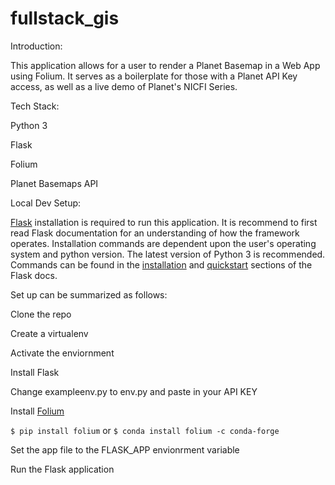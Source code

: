 # fullstack_gis

Introduction:

This application allows for a user to render a Planet Basemap in a Web App using Folium.
It serves as a boilerplate for those with a Planet API Key access, as well as a live demo of
Planet's NICFI Series.


Tech Stack:

Python 3

Flask

Folium

Planet Basemaps API


Local Dev Setup:

[Flask](https://flask.palletsprojects.com/en/1.1.x/tutorial/) installation is required to 
run this application. It is recommend to first read Flask documentation for an understanding of
how the framework operates. Installation commands are dependent upon the user's operating system 
and python version. The latest version of Python 3 is recommended. Commands can be found 
in the [installation](https://flask.palletsprojects.com/en/1.1.x/installation/#) and [quickstart](https://flask.palletsprojects.com/en/1.1.x/quickstart/) sections of the Flask docs. 

Set up can be summarized as follows:

Clone the repo

Create a virtualenv

Activate the enviornment

Install Flask

Change exampleenv.py to env.py and paste in your API KEY

Install [Folium](https://python-visualization.github.io/folium/)

  `$ pip install folium` or `$ conda install folium -c conda-forge`
  
Set the app file to the FLASK_APP envionrment variable

Run the Flask application


